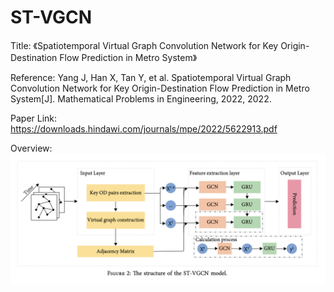 # ST-VGCN

Title: 《Spatiotemporal Virtual Graph Convolution Network for Key Origin-Destination Flow Prediction in Metro System》 

Reference: Yang J, Han X, Tan Y, et al. Spatiotemporal Virtual Graph Convolution Network for Key Origin-Destination Flow Prediction in Metro System[J]. Mathematical Problems in Engineering, 2022, 2022.

Paper Link: https://downloads.hindawi.com/journals/mpe/2022/5622913.pdf

Overview: 
![框图](./kuangtu.png)
